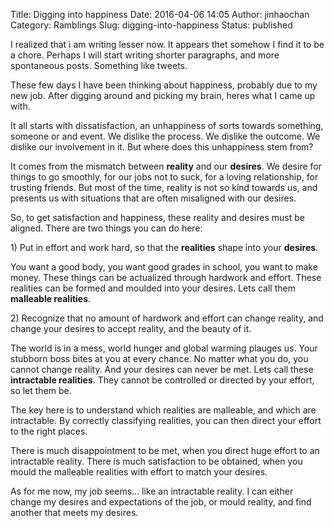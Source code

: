 Title: Digging into happiness
Date: 2016-04-06 14:05
Author: jinhaochan
Category: Ramblings
Slug: digging-into-happiness
Status: published

I realized that i am writing lesser now. lt appears thet somehow I find it to be a chore. Perhaps I will start writing shorter paragraphs, and more spontaneous posts. Something like tweets.

These few days I have been thinking about happiness, probably due to my new job. After digging around and picking my brain, heres what I came up with.

It all starts with dissatisfaction, an unhappiness of sorts towards something, someone or and event. We dislike the process. We dislike the outcome. We dislike our involvement in it. But where does this unhappiness stem from?

It comes from the mismatch between **reality** and our **desires**. We desire for things to go smoothly, for our jobs not to suck, for a loving relationship, for trusting friends. But most of the time, reality is not so kind towards us, and presents us with situations that are often misaligned with our desires.

So, to get satisfaction and happiness, these reality and desires must be aligned. There are two things you can do here:

1\) Put in effort and work hard, so that the **realities** shape into your **desires**.

You want a good body, you want good grades in school, you want to make money. These things can be actualized through hardwork and effort. These realities can be formed and moulded into your desires. Lets call them **malleable realities**.

2\) Recognize that no amount of hardwork and effort can change reality, and change your desires to accept reality, and the beauty of it.

The world is in a mess, world hunger and global warming plauges us. Your stubborn boss bites at you at every chance. No matter what you do, you cannot change reality. And your desires can never be met. Lets call these **intractable realities**. They cannot be controlled or directed by your effort, so let them be.

The key here is to understand which realities are malleable, and which are intractable. By correctly classifying realities, you can then direct your effort to the right places.

There is much disappointment to be met, when you direct huge effort to an intractable reality. There is much satisfaction to be obtained, when you mould the malleable realities with effort to match your desires.

As for me now, my job seems... like an intractable reality. I can either change my desires and expectations of the job, or mould reality, and find another that meets my desires.
